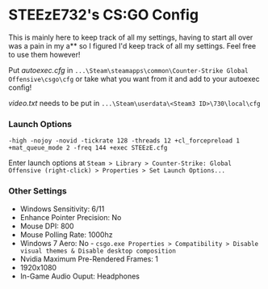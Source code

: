 # STEEzE732's CS:GO Config

This is mainly here to keep track of all my settings, having to start all over was a pain in my a** so I figured I'd keep track of all my settings. Feel free to use them however!

Put *autoexec.cfg* in `...\Steam\steamapps\common\Counter-Strike Global Offensive\csgo\cfg` or take what you want from it and add to your autoexec config! 

*video.txt* needs to be put in `...\Steam\userdata\<Steam3 ID>\730\local\cfg`

### Launch Options

	-high -nojoy -novid -tickrate 128 -threads 12 +cl_forcepreload 1 +mat_queue_mode 2 -freq 144 +exec STEEzE.cfg

Enter launch options at `Steam > Library > Counter-Strike: Global Offensive (right-click) > Properties > Set Launch Options...`

### Other Settings
+ Windows Sensitivity: 6/11  
+ Enhance Pointer Precision: No  
+ Mouse DPI: 800  
+ Mouse Polling Rate: 1000hz  
+ Windows 7 Aero: No - `csgo.exe Properties > Compatibility > Disable visual themes & Disable desktop composition`  
+ Nvidia Maximum Pre-Rendered Frames: 1  
+ 1920x1080
+ In-Game Audio Ouput: Headphones  

